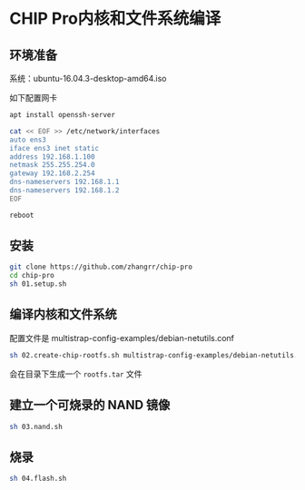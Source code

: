 # CHIP Pro内核和文件系统编译

## 环境准备
系统：ubuntu-16.04.3-desktop-amd64.iso

如下配置网卡
```bash
apt install openssh-server

cat << EOF >> /etc/network/interfaces
auto ens3
iface ens3 inet static
address 192.168.1.100
netmask 255.255.254.0
gateway 192.168.2.254
dns-nameservers 192.168.1.1
dns-nameservers 192.168.1.2
EOF

reboot
```

## 安装
```bash
git clone https://github.com/zhangrr/chip-pro
cd chip-pro
sh 01.setup.sh
```

## 编译内核和文件系统
配置文件是 multistrap-config-examples/debian-netutils.conf

```bash
sh 02.create-chip-rootfs.sh multistrap-config-examples/debian-netutils.conf
```

会在目录下生成一个 `rootfs.tar` 文件

## 建立一个可烧录的 NAND 镜像
```bash
sh 03.nand.sh
```

## 烧录
```bash
sh 04.flash.sh
```

